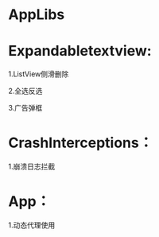 # AppLibs

# Expandabletextview:
1.ListView侧滑删除  

2.全选反选

3.广告弹框


# CrashInterceptions：

1.崩溃日志拦截


# App：

1.动态代理使用

